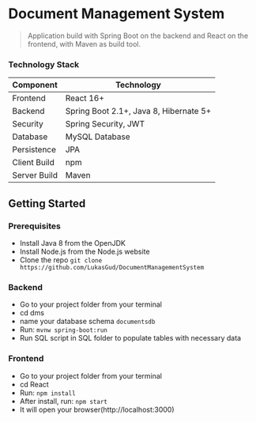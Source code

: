 # Document Management System

> Application build with Spring Boot on the backend and React on the frontend, with 
Maven as build tool.
### Technology Stack
Component         | Technology
---               | ---
Frontend          | React 16+
Backend           | Spring Boot 2.1+, Java 8, Hibernate 5+
Security          | Spring Security, JWT
Database          | MySQL Database
Persistence       | JPA 
Client Build      | npm
Server Build      | Maven

## Getting Started

### Prerequisites
-  Install Java 8 from the OpenJDK
-  Install Node.js from the Node.js website
-  Clone the repo `git clone https://github.com/LukasGud/DocumentManagementSystem`

### Backend
- Go to your project folder from your terminal
- cd dms
- name your database schema `documentsdb`
- Run: `mvnw spring-boot:run`
- Run SQL script in SQL folder to populate tables with necessary data

### Frontend
- Go to your project folder from your terminal
- cd React
- Run: `npm install`
- After install, run: `npm start` 
- It will open your browser(http://localhost:3000)

